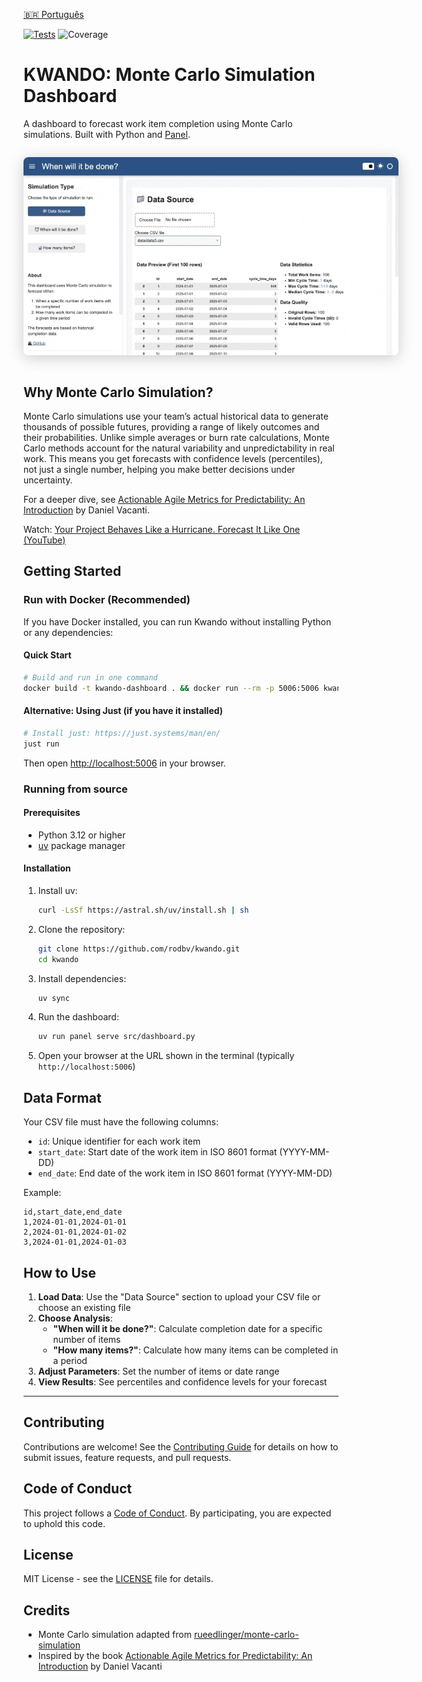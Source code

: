 [🇧🇷 Português](README-pt-br.md)

[![Tests](https://github.com/rodbv/kwando/actions/workflows/test.yml/badge.svg)](https://github.com/rodbv/kwando/actions/workflows/test.yml)
![Coverage](https://img.shields.io/badge/coverage-97%25-green)

# KWANDO: Monte Carlo Simulation Dashboard

A dashboard to forecast work item completion using Monte Carlo simulations. Built with Python and [Panel](https://panel.holoviz.org/).

<img src="docs/images/screencap.gif" alt="KWANDO Dashboard Screenshot" style="max-width: 600px; box-shadow: 0 4px 24px #0003; border-radius: 8px; margin: 1em 0;" />

## Why Monte Carlo Simulation?

Monte Carlo simulations use your team’s actual historical data to generate thousands of possible futures, providing a range of likely outcomes and their probabilities. Unlike simple averages or burn rate calculations, Monte Carlo methods account for the natural variability and unpredictability in real work. This means you get forecasts with confidence levels (percentiles), not just a single number, helping you make better decisions under uncertainty.

For a deeper dive, see [Actionable Agile Metrics for Predictability: An Introduction](https://actionableagile.com/books/aamfp/) by Daniel Vacanti.

Watch: [Your Project Behaves Like a Hurricane. Forecast It Like One (YouTube)](https://www.youtube.com/watch?v=j1FTNVRkJYg)

## Getting Started

### Run with Docker (Recommended)

If you have Docker installed, you can run Kwando without installing Python or any dependencies:

#### Quick Start
```sh
# Build and run in one command
docker build -t kwando-dashboard . && docker run --rm -p 5006:5006 kwando-dashboard
```

#### Alternative: Using Just (if you have it installed)
```sh
# Install just: https://just.systems/man/en/
just run
```

Then open [http://localhost:5006](http://localhost:5006) in your browser.

### Running from source

#### Prerequisites

- Python 3.12 or higher
- [uv](https://docs.astral.sh/uv/getting-started/installation/) package manager

#### Installation

1. Install uv:
   ```sh
   curl -LsSf https://astral.sh/uv/install.sh | sh
   ```
2. Clone the repository:
   ```sh
   git clone https://github.com/rodbv/kwando.git
   cd kwando
   ```
3. Install dependencies:
   ```sh
   uv sync
   ```
4. Run the dashboard:
   ```sh
   uv run panel serve src/dashboard.py
   ```
5. Open your browser at the URL shown in the terminal (typically `http://localhost:5006`)

## Data Format

Your CSV file must have the following columns:
- `id`: Unique identifier for each work item
- `start_date`: Start date of the work item in ISO 8601 format (YYYY-MM-DD)
- `end_date`: End date of the work item in ISO 8601 format (YYYY-MM-DD)

Example:

```csv
id,start_date,end_date
1,2024-01-01,2024-01-01
2,2024-01-01,2024-01-02
3,2024-01-01,2024-01-03
```

## How to Use

1. **Load Data**: Use the "Data Source" section to upload your CSV file or choose an existing file
2. **Choose Analysis**:
   - **"When will it be done?"**: Calculate completion date for a specific number of items
   - **"How many items?"**: Calculate how many items can be completed in a period
3. **Adjust Parameters**: Set the number of items or date range
4. **View Results**: See percentiles and confidence levels for your forecast

---

## Contributing

Contributions are welcome! See the [Contributing Guide](CONTRIBUTING.md) for details on how to submit issues, feature requests, and pull requests.

## Code of Conduct

This project follows a [Code of Conduct](CODE_OF_CONDUCT.md). By participating, you are expected to uphold this code.

## License

MIT License - see the [LICENSE](LICENSE) file for details.

## Credits

- Monte Carlo simulation adapted from [rueedlinger/monte-carlo-simulation](https://github.com/rueedlinger/monte-carlo-simulation)
- Inspired by the book [Actionable Agile Metrics for Predictability: An Introduction](https://actionableagile.com/books/aamfp/) by Daniel Vacanti
